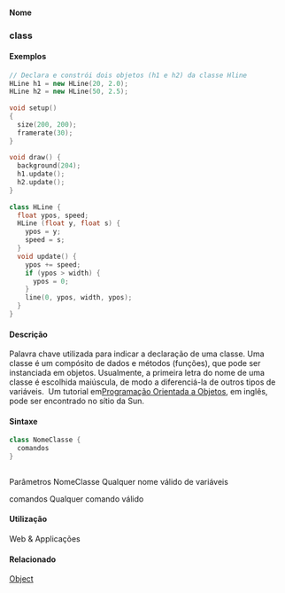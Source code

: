 
#### Nome
### class

#### Exemplos

```pde
// Declara e constrói dois objetos (h1 e h2) da classe Hline
HLine h1 = new HLine(20, 2.0); 
HLine h2 = new HLine(50, 2.5); 
 
void setup() 
{ 
  size(200, 200); 
  framerate(30); 
} 
 
void draw() { 
  background(204); 
  h1.update(); 
  h2.update();  
} 
 
class HLine { 
  float ypos, speed; 
  HLine (float y, float s) {  
    ypos = y; 
    speed = s; 
  } 
  void update() { 
    ypos += speed; 
    if (ypos > width) { 
      ypos = 0; 
    } 
    line(0, ypos, width, ypos); 
  } 
} 

```



#### Descrição
Palavra chave utilizada para indicar a
declaração de uma classe. Uma classe é um
compósito de dados e métodos (funções), que
pode ser instanciada em objetos. Usualmente, a primeira letra do nome
de uma classe é escolhida maiúscula, de modo a
diferenciá-la de outros tipos de variáveis.  Um
tutorial em[Programação Orientada a Objetos](http://java.sun.com/docs/books/tutorial/java/concepts/index
), em inglês, pode ser encontrado no sítio da Sun.

#### Sintaxe
```pde
class NomeClasse {
  comandos
}
            
```
Parâmetros
NomeClasse
Qualquer nome válido de variáveis


comandos
Qualquer comando válido



#### Utilização

	
Web & Applicações

#### Relacionado
[Object](Object
)

